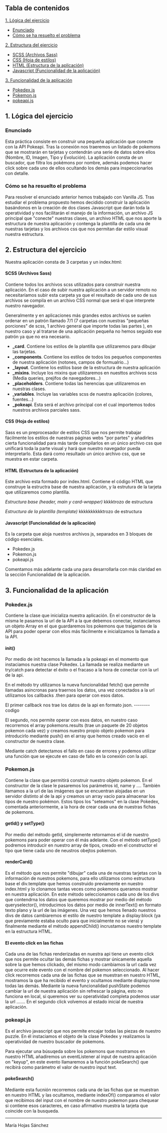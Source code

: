 ## Tabla de contenidos
[1. Lógica del ejercicio
](#logica)
* [Enunciado](#enunciado)
* [Cómo se ha resuelto el problema](#resuelto)

[2. Estructura del ejercicio
](#estructura)
* [SCSS (Archivos Sass)](#sass)
* [CSS (Hoja de estilos)](#css)
* [HTML (Estructura de la aplicación)](#html)
* [Javascript (Funcionalidad de la aplicación)](#js)

[3. Funcionalidad de la aplicación
](#funcionalidad)
* [Pokedex.js](#pokedex)
* [Pokemon.js](#pokemon)
* [pokeapi.js](#generaljs)


## <a name="enunciado">1. Lógica del ejercicio</a>
### <a name="enunciado">Enunciado</a>
Esta práctica consiste en construir una pequeña aplicación que conecte con la API Pokeapi. Tras la conexión nos traeremos un listado de pokemons que se mostrarán en tarjetas y contendrán una serie de datos sobre ellos (Nombre, ID, Imagen, Tipo y Evolución). La aplicación consta de un buscador, que filtra los pokémons por nombre, además podemos hacer click sobre cada uno de ellos ocultando los demás para inspeccionarlos con detalle.
### <a name="resuelto">Cómo se ha resuelto el problema</a>
Para resolver el enunciado anterior hemos trabajado con Vanilla JS. Tras estudiar el problema propuesto hemos decidido construir la aplicación basándonos en la creación de dos clases Javascript que darán toda la operatividad y nos facilitarán el manejo de la información, un archivo JS principal que "conecte" nuestras clases, un archivo HTML que nos aporte la estructura de nuestra aplicación y contenga la plantilla de cada una de nuestras tarjetas y los archivos css que nos permitan dar estilo visual nuestra estructura.
## <a name="estructura">2. Estructura del ejercicio</a>
Nuestra aplicación consta de 3 carpetas y un index.html:
#### <a name="sass">SCSS (Archivos Sass)</a>
Contiene todos los archivos scss utilizados para construir nuestra aplicación. En el caso de subir nuestra aplicación a un servidor remoto no necesitaríamos subir esta carpeta ya que el resultado de cada uno de sus archivos se compila en un archivo CSS normal que será el que interprete nuestro navegador.

Generalmente y en aplicaciones más grandes estos archivos se suelen ordenar en un patrón llamado 7/1 (7 carpetas con nuestras "pequeñas porciones" de scss, 1 archivo general que importe todas las partes ), en nuestro caso y al tratarse de una aplicación pequeña no hemos seguido ese patrón ya que no era necesario.

* **_card**. Contiene los estilos de la plantilla que utilizaremos para dibujar las tarjetas.
* **_components**. Contiene los estilos de todos los pequeños componentes de nuestra aplicación (notones, campos de formualrio...)
* **_layout**. Contiene los estilos base de la estructura de nuestra aplicación
* **_mixins**. Incluye los mixins que utilizaremos en nuesttos archivos scss (Media queries, prejifos de navegadores...)
* **_placeholders**. Contiene todas las herencias que utilizaremos en nuestras clases.
* **_variables**. Incluye las variables scss de nuestra aplicación (colores, fuentes...)
* **_pokeapi**. Esta será el archivo principal con el cual importemos todos nuestros archivos parciales sass.

#### <a name="css">CSS (Hoja de estilos)</a>
Sass es un preprocesador de estilos CSS que nos permite trabajar fácilmente los estilos de nuestras páginas webs "por partes" y añadirles cierta funcionalidad para más tarde compilarlos en un único archivo css que unificará toda la parte visual y hará que nuestro navegador pueda interpretarlo. Esta dará como resultado un único archivo css, que se muestra en estar carpeta.
#### <a name="html">HTML (Estructura de la aplicación)</a>
Este archivo esta formado por index.html. Contiene el código HTML que construye la estructra base de nuestra aplicación, y la estrutura de la tarjeta que utilizaremos como plantilla.

*Estructura base (header, main y card-wrapper)*
kkkktrozo de estructura

*Estructura de la plantilla (template)*
kkkkkkkkkktrozo de estructura

#### <a name="js">Javascript (Funcionalidad de la aplicación)</a>
Es la carpeta que aloja nuestros archivos js, separados en 3 bloques de código esenciales.
* Pokedex.js
* Pokemon.js
* pokeapi.js

Comentamos más adelante cada una para desarrollarla con más claridad en la sección Funcionalidad de la aplicación.

## <a name="funcionalidad">3. Funcionalidad de la aplicación</a>
### <a name="pokedex">Pokedex.js</a>
Contiene la clase que inicializa nuestra aplicación. En el constructor de la misma le pasamos la url de la API a la que debemos conectar, instanciamos un objeto Array en el que guardaremos los pokemons que traigamos de la API para poder operar con ellos más fácilmente e inicializamos la llamada a la API.


#### <a name="init">init()</a>
Por medio de init hacemos la llamada a la pokeapi en el momento que instaciamos nuestra clase Pokedex. La llamada se realiza mediante un try/catch para detectar el éxito o el fracaso a la hora de conectar con la url de la api.

En el método try utilizamos la nueva funcionalidad fetch() que permite llamadas asincronas para traernos los datos, una vez conectados a la url utilizamos los callbacks .then para operar con esos datos.

El primer callback nos trae los datos de la api en formato json.
--------codigo

El segundo, nos permite operar con esos datos, en nuestro caso recorremos el array pokemons.results (trae un paquete de 20 objetos pokemon cada vez) y creamos nuestro propio objeto pokemon para introducirlo mediante push() en el array que hemos creado vacío en el constructor de nuestra clase.

Mediante catch detectamos el fallo en caso de errores y podemos utilizar una función que se ejecute en caso de fallo en la conexión con la api.

### <a name="pokemon">Pokemon.js</a>
Contiene la clase que permitirá construir nuestro objeto pokemon.
En el constructor de la clase le pasaremos los parámetros id, name y .... También llamamos a la url de las imágenes que se encuentran alojadas en un servidor distinto al de la api y creamos un array vacío para almacenar los tipos de nuestro pokémon. Estos tipos los "seteamos" en la clase Pokedex, comentada anteriormente, a la hora de crear cada una de nuestras fichas de pokemons.
#### <a name="getid">getId() y setType()</a>
Por medio del método getId, simplemente retornamos el id de nuestro pokemons para poder operar con él más adelante.
Con el método setType() podremos introducir en nuestro array de tipos, creado en el constructor el tipo que tiene cada uno de neustros obejtos pokemon.
#### <a name="getid">renderCard()</a>
Es el método que nos permite "dibujar" cada una de nuestras tarjetas con la información de nuestros pokemons, para ello utilizamos como estructura base el div.template que hemos construido previamente en nuestro index.html y lo clonamos tantas veces como pokemons queramos mostrar en nuestra aplicación.
En este método seleccionamos cada uno de los divs que contendrna los datos que queremos mostrar por medio del método queryselector(), introducimos los datos por medio de innerText() en formato texto plano y la url de las imágenes.
Una vez que hemos llenado nuestros divs de datos cambiaremos el estilo de nuestro template a display:block (ya que previamente estaba oculto para que inicialmente no se viera) y finalmente mediante el método appendChild() incrustamos nuestro template en la estructura HTML.

#### <a name="evento1">El evento click en las fichas</a>
Cada una de las fichas renderizadas en nuestra api tiene un evento click que nos permite ocultar las demás fichas y mostrar únicamente aquella sobre la que hemos clickado, del mismo modo cambiamos la url cada vez que ocurre este evento con el nombre del pokemon seleccionado.
Al hacer click recorremos cada una de las fichas que se muestran en nuestro HTML, mostramos la que ha recibido el evento y ocultamos mediante display:none todas las demás.
Mediante la nueva funcionalidad pushState podemos cambiar la url de nuestra aplicación sin refrescar la página, esto no funciona en local, si queremos ver su operatividad completa podemos usar la url .......
En el segundo click volvemos al estado inicial de nuestra aplicación.

### <a name="generaljs">pokeapi.js</a>
Es el archivo javascript que nos permite encajar todas las piezas de nuestro puzzle. En él instaciamos el objeto de la clase Pokedex y realizamos la operatividad de nuestro buscador de pokemons.

Para ejecutar una búsuqeda sobre los pokemons que mostramos en nuestro HTML añadiremos un eventListener al input de nuestra aplicación on "keyup", en este evento llamaremos a la función pokeSearch() que recibirá como parámetro el valor de nuestro input text.

#### <a name="pokesearch">pokeSearch()</a>
Mediante esta fucnión recorremos cada una de las fichas que se muestran en nuestro HTML y las ocultamos, mediante indexOf() comparamos el valor que recibimos del input con el nombre de nuestro pokemon para chequear si contiene esos caracteres, en caso afirmativo muestra la tarjeta que coincide con la busqueda.








_______________________

María Hojas Sánchez
